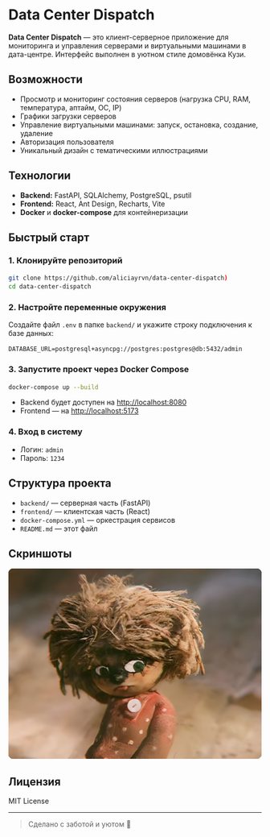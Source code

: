 # Data Center Dispatch

**Data Center Dispatch** — это клиент-серверное приложение для мониторинга и управления серверами и виртуальными машинами в дата-центре. Интерфейс выполнен в уютном стиле домовёнка Кузи.

## Возможности

- Просмотр и мониторинг состояния серверов (нагрузка CPU, RAM, температура, аптайм, ОС, IP)
- Графики загрузки серверов
- Управление виртуальными машинами: запуск, остановка, создание, удаление
- Авторизация пользователя
- Уникальный дизайн с тематическими иллюстрациями

## Технологии

- **Backend:** FastAPI, SQLAlchemy, PostgreSQL, psutil
- **Frontend:** React, Ant Design, Recharts, Vite
- **Docker** и **docker-compose** для контейнеризации

## Быстрый старт

### 1. Клонируйте репозиторий

```sh
git clone https://github.com/aliciayrvn/data-center-dispatch)
cd data-center-dispatch
```

### 2. Настройте переменные окружения

Создайте файл `.env` в папке `backend/` и укажите строку подключения к базе данных:

```
DATABASE_URL=postgresql+asyncpg://postgres:postgres@db:5432/admin
```

### 3. Запустите проект через Docker Compose

```sh
docker-compose up --build
```

- Backend будет доступен на [http://localhost:8080](http://localhost:8080)
- Frontend — на [http://localhost:5173](http://localhost:5173)

### 4. Вход в систему

- Логин: `admin`
- Пароль: `1234`

## Структура проекта

- `backend/` — серверная часть (FastAPI)
- `frontend/` — клиентская часть (React)
- `docker-compose.yml` — оркестрация сервисов
- `README.md` — этот файл

## Скриншоты

![Главная страница](frontend/public/background.jpg)

## Лицензия

MIT License

---

> Сделано с заботой и уютом 🧸
